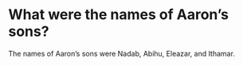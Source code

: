 # What were the names of Aaron’s sons?

The names of Aaron’s sons were Nadab, Abihu, Eleazar, and Ithamar.

